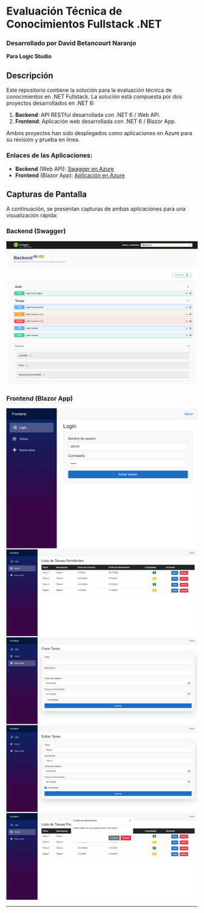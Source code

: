 # Evaluación Técnica de Conocimientos Fullstack .NET
### Desarrollado por David Betancourt Naranjo  
**Para Logic Studio**

## Descripción
Este repositorio contiene la solución para la evaluación técnica de conocimientos en .NET Fullstack. La solución está compuesta por dos proyectos desarrollados en .NET 6:

1. **Backend**: API RESTful desarrollada con .NET 6 / Web API.
2. **Frontend**: Aplicación web desarrollada con .NET 6 / Blazor App.

Ambos proyectos han sido desplegados como aplicaciones en Azure para su revisión y prueba en línea.

### Enlaces de las Aplicaciones:
- **Backend** (Web API): [Swagger en Azure](https://backend20241101012037.azurewebsites.net/swagger/index.html)
- **Frontend** (Blazor App): [Aplicación en Azure](https://frontend20241101113607.azurewebsites.net/)

## Capturas de Pantalla

A continuación, se presentan capturas de ambas aplicaciones para una visualización rápida:

### Backend (Swagger)
![Backend Swagger](Screenshots/backend20241101012037.azurewebsites.net_swagger_index.html.png)

### Frontend (Blazor App)
![Frontend Blazor App](Screenshots/frontend20241101113607.azurewebsites.net_.png)
![Frontend Blazor App](Screenshots/frontend20241101113607.azurewebsites.net_tareas.png)
![Frontend Blazor App](Screenshots/frontend20241101113607.azurewebsites.net_tareas1.png)
![Frontend Blazor App](Screenshots/frontend20241101113607.azurewebsites.net_tareas2.png)
![Frontend Blazor App](Screenshots/frontend20241101113607.azurewebsites.net_tareas3.png)

---
